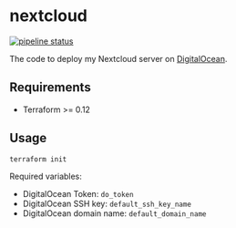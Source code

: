 # nextcloud

[![pipeline status](https://gitlab.com/Madh93/nextcloud/badges/master/pipeline.svg)](https://gitlab.com/Madh93/nextcloud/-/commits/master)

The code to deploy my Nextcloud server on [DigitalOcean](https://www.digitalocean.com).

## Requirements

- Terraform >= 0.12

## Usage

    terraform init

Required variables:

- DigitalOcean Token: `do_token`
- DigitalOcean SSH key: `default_ssh_key_name`
- DigitalOcean domain name: `default_domain_name`
